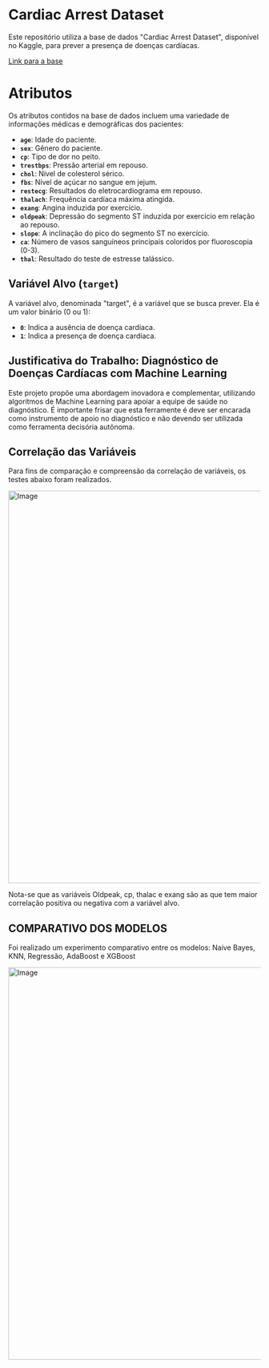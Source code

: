 <h1>Cardiac Arrest Dataset</h1>
<p>Este repositório utiliza a base de dados "Cardiac Arrest Dataset", disponível no Kaggle, para prever a presença de doenças cardíacas. </p>
<a href="https://www.kaggle.com/datasets/iamtanmayshukla/cardiac-arrest-dataset"> Link para a base</a>
<h1>Atributos</h1>
<p>Os atributos contidos na base de dados incluem uma variedade de informações médicas e demográficas dos pacientes:</p>
<ul>
        <li><strong><code>age</code></strong>: Idade do paciente.</li>
        <li><strong><code>sex</code></strong>: Gênero do paciente.</li>
        <li><strong><code>cp</code></strong>: Tipo de dor no peito.</li>
        <li><strong><code>trestbps</code></strong>: Pressão arterial em repouso.</li>
        <li><strong><code>chol</code></strong>: Nível de colesterol sérico.</li>
        <li><strong><code>fbs</code></strong>: Nível de açúcar no sangue em jejum.</li>
        <li><strong><code>restecg</code></strong>: Resultados do eletrocardiograma em repouso.</li>
        <li><strong><code>thalach</code></strong>: Frequência cardíaca máxima atingida.</li>
        <li><strong><code>exang</code></strong>: Angina induzida por exercício.</li>
        <li><strong><code>oldpeak</code></strong>: Depressão do segmento ST induzida por exercício em relação ao repouso.</li>
        <li><strong><code>slope</code></strong>: A inclinação do pico do segmento ST no exercício.</li>
        <li><strong><code>ca</code></strong>: Número de vasos sanguíneos principais coloridos por fluoroscopia (0-3).</li>
        <li><strong><code>thal</code></strong>: Resultado do teste de estresse talássico.</li>
    </ul>
<h2>Variável Alvo (<code>target</code>)</h2>
<p>A variável alvo, denominada "target", é a variável que se busca prever. Ela é um valor binário (0 ou 1):</p>
<ul>
        <li><strong><code>0</code></strong>: Indica a ausência de doença cardíaca.</li>
        <li><strong><code>1</code></strong>: Indica a presença de doença cardíaca.</li>
    </ul>
<h2>Justificativa do Trabalho: Diagnóstico de Doenças Cardíacas com Machine Learning</h2>
<p>Este projeto propõe uma abordagem inovadora e complementar, utilizando algoritmos de Machine Learning para apoiar a equipe de saúde no diagnóstico. É importante frisar que esta ferramente é deve ser encarada como instrumento de apoio no diagnóstico e não devendo ser utilizada como ferramenta decisória autônoma. </p>
<h2>Correlação das Variáveis</h2>
<p>Para fins de comparação e compreensão da correlação de variáveis, os testes abaixo foram realizados.</p>
<img width="1184" height="784" alt="Image" src="https://github.com/user-attachments/assets/9b3028bf-655c-4fae-a19c-52bdb3dc5134" />
<p>Nota-se que as variáveis Oldpeak, cp, thalac e exang são as que tem maior correlação positiva ou negativa com a variável alvo.</p>
<h2>COMPARATIVO DOS MODELOS</h2>
<p>Foi realizado um experimento comparativo entre os modelos: Naive Bayes, KNN, Regressão, AdaBoost e XGBoost</p>
<img width="1184" height="784" alt="Image" src="https://github.com/user-attachments/assets/dbdf5318-74ce-4f12-befc-1b5ff29446a5" />
